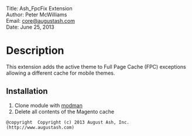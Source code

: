 Title:  Ash_FpcFix Extension  
Author: Peter McWilliams  
Email:  core@augustash.com  
Date:   June 25, 2013  

# Description

This extension adds the active theme to Full Page Cache (FPC) exceptions allowing 
a different cache for mobile themes.

Installation
------------

1. Clone module with [modman](https://github.com/colinmollenhour/modman)
2. Delete all contents of the Magento cache

```
@copyright  Copyright (c) 2013 August Ash, Inc. (http://www.augustash.com)
```
